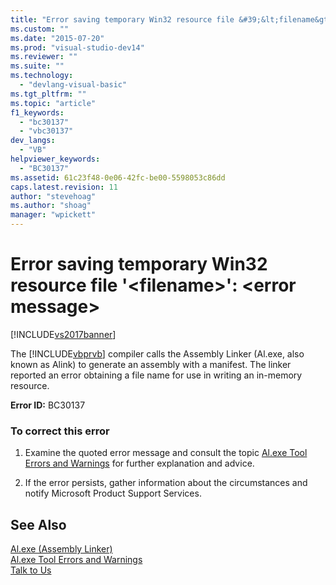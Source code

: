 ```yaml
---
title: "Error saving temporary Win32 resource file &#39;&lt;filename&gt;&#39;: &lt;error message&gt; | Microsoft Docs"
ms.custom: ""
ms.date: "2015-07-20"
ms.prod: "visual-studio-dev14"
ms.reviewer: ""
ms.suite: ""
ms.technology: 
  - "devlang-visual-basic"
ms.tgt_pltfrm: ""
ms.topic: "article"
f1_keywords: 
  - "bc30137"
  - "vbc30137"
dev_langs: 
  - "VB"
helpviewer_keywords: 
  - "BC30137"
ms.assetid: 61c23f48-0e06-42fc-be00-5598053c86dd
caps.latest.revision: 11
author: "stevehoag"
ms.author: "shoag"
manager: "wpickett"
---
```

# Error saving temporary Win32 resource file &#39;&lt;filename&gt;&#39;: &lt;error message&gt;
[!INCLUDE[vs2017banner](../../../includes/vs2017banner.md)]

The [!INCLUDE[vbprvb](../../../includes/vbprvb-md.md)] compiler calls the Assembly Linker (Al.exe, also known as Alink) to generate an assembly with a manifest. The linker reported an error obtaining a file name for use in writing an in-memory resource.  
  
 **Error ID:** BC30137  
  
### To correct this error  
  
1.  Examine the quoted error message and consult the topic [Al.exe Tool Errors and Warnings](http://msdn.microsoft.com/en-us/7f125d49-0a03-47a6-9ba9-d61a679a7d4b) for further explanation and advice.  
  
2.  If the error persists, gather information about the circumstances and notify Microsoft Product Support Services.  
  
## See Also  
 [Al.exe (Assembly Linker)](~/docs/framework/tools/al-exe-assembly-linker.md)   
 [Al.exe Tool Errors and Warnings](http://msdn.microsoft.com/en-us/7f125d49-0a03-47a6-9ba9-d61a679a7d4b)   
 [Talk to Us](/visual-studio/ide/talk-to-us)
